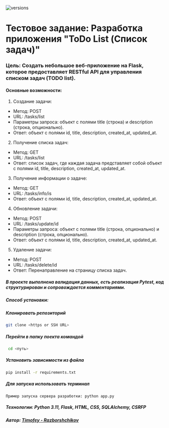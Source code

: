 ![versions](https://img.shields.io/pypi/pyversions/pybadges.svg)
# Тестовое задание: Разработка приложения "ToDo List (Список задач)"

### Цель: Создать небольшое веб-приложение на Flask, которое предоставляет RESTful API для управления списком задач (TODO list).

#### Основные возможности:
1. Создание задачи:
- Метод: POST
- URL: /tasks/list
- Параметры запроса: объект с полями title (строка) и description (строка, опционально).
- Ответ: объект с полями id, title, description, created_at, updated_at.
2. Получение списка задач:
- Метод: GET
- URL: /tasks/list
- Ответ: список задач, где каждая задача представляет собой объект с полями id, title, description, created_at, updated_at.
3. Получение информации о задаче:
- Метод: GET
- URL: /tasks/info/is
- Ответ: объект с полями id, title, description, created_at, updated_at.
4. Обновление задачи:
- Метод: POST
- URL: /tasks/update/id
- Параметры запроса: объект с полями title (строка, опционально) и description (строка, опционально).
- Ответ: объект с полями id, title, description, created_at, updated_at.
5. Удаление задачи:
- Метод: POST
- URL: /tasks/delete/id
- Ответ: Перенаправление на страницу списка задач.

#####  В проекте выполнена валидация данных, есть реализация Pytest, код структурирован и сопровождается комментариями.

##### Способ установки:

##### Клонировать репозиторий
``` bash
git clone <https or SSH URL>
 ```
##### Перейти в папку поекта командой 
``` bash
 cd <путь>
```
##### Установить зависимости из файла 
``` bash 
pip install -r requirements.txt
```
##### Для запуска использовать терминал
```
Пример запуска сервера разработки: python app.py
```

##### Технологии: Python 3.11, Flask, HTML, CSS, SQLAlchemy, CSRFP

##### Автор: [Timofey - Razborshchikov](https://github.com/Timofey3085)
